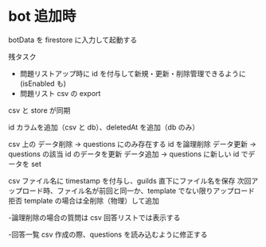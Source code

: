 # bot 追加時

botData を firestore に入力して起動する

残タスク

- 問題リストアップ時に id を付与して新規・更新・削除管理できるように(isEnabled も)
- 問題リスト csv の export

csv と store が同期

id カラムを追加（csv と db）、deletedAt を追加（db のみ）

csv 上の
データ削除 → questions にのみ存在する id を論理削除
データ更新 → questions の該当 id のデータを更新
データ追加 → questions に新しい id でデータを set

csv ファイル名に timestamp を付与し、guilds 直下にファイル名を保存
次回アップロード時、ファイル名が前回と同一か、template でない限りアップロード拒否
template の場合は全削除（物理）して追加

-論理削除の場合の質問は csv 回答リストでは表示する

-回答一覧 csv 作成の際、questions を読み込むように修正する
